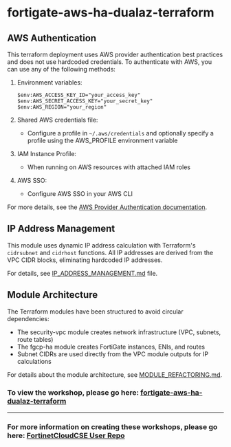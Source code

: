 <h1>fortigate-aws-ha-dualaz-terraform</h1>

<h2>AWS Authentication</h2>

This terraform deployment uses AWS provider authentication best practices and does not use hardcoded credentials. To authenticate with AWS, you can use any of the following methods:

1. Environment variables:
   ```
   $env:AWS_ACCESS_KEY_ID="your_access_key"
   $env:AWS_SECRET_ACCESS_KEY="your_secret_key"
   $env:AWS_REGION="your_region"
   ```

2. Shared AWS credentials file:
   - Configure a profile in `~/.aws/credentials` and optionally specify a profile using the AWS_PROFILE environment variable

3. IAM Instance Profile:
   - When running on AWS resources with attached IAM roles

4. AWS SSO:
   - Configure AWS SSO in your AWS CLI

For more details, see the [AWS Provider Authentication documentation](https://registry.terraform.io/providers/hashicorp/aws/latest/docs#authentication-and-configuration).

<h2>IP Address Management</h2>

This module uses dynamic IP address calculation with Terraform's `cidrsubnet` and `cidrhost` functions. All IP addresses are derived from the VPC CIDR blocks, eliminating hardcoded IP addresses.

For details, see [IP_ADDRESS_MANAGEMENT.md](./IP_ADDRESS_MANAGEMENT.md) file.

<h2>Module Architecture</h2>

The Terraform modules have been structured to avoid circular dependencies:
- The security-vpc module creates network infrastructure (VPC, subnets, route tables)
- The fgcp-ha module creates FortiGate instances, ENIs, and routes
- Subnet CIDRs are used directly from the VPC module outputs for IP calculations

For details about the module architecture, see [MODULE_REFACTORING.md](./MODULE_REFACTORING.md).

<h3>To view the workshop, please go here: <a href="https://fortinetcloudcse.github.io/fortigate-aws-ha-dualaz-terraform/">fortigate-aws-ha-dualaz-terraform</a></h3><hr><h3>For more information on creating these workshops, please go here: <a href="https://fortinetcloudcse.github.io/UserRepo/">FortinetCloudCSE User Repo</a></h3>